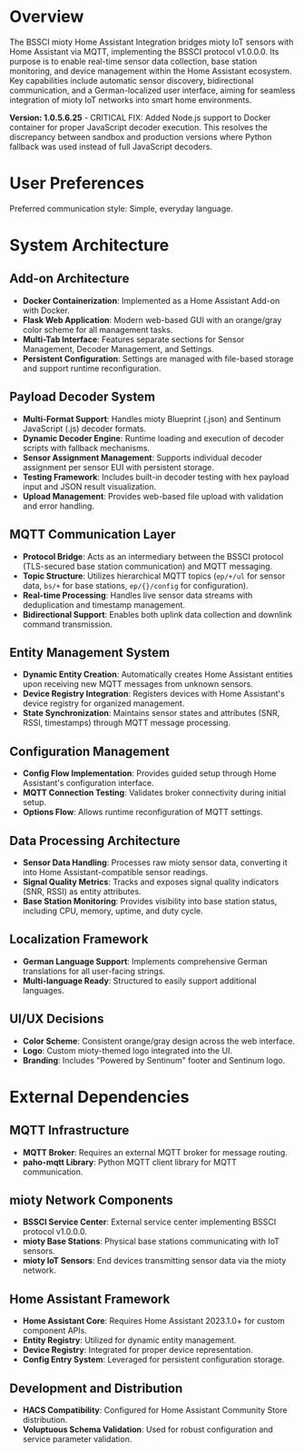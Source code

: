 # Overview

The BSSCI mioty Home Assistant Integration bridges mioty IoT sensors with Home Assistant via MQTT, implementing the BSSCI protocol v1.0.0.0. Its purpose is to enable real-time sensor data collection, base station monitoring, and device management within the Home Assistant ecosystem. Key capabilities include automatic sensor discovery, bidirectional communication, and a German-localized user interface, aiming for seamless integration of mioty IoT networks into smart home environments.

**Version: 1.0.5.6.25** - CRITICAL FIX: Added Node.js support to Docker container for proper JavaScript decoder execution. This resolves the discrepancy between sandbox and production versions where Python fallback was used instead of full JavaScript decoders.

# User Preferences

Preferred communication style: Simple, everyday language.

# System Architecture

## Add-on Architecture
- **Docker Containerization**: Implemented as a Home Assistant Add-on with Docker.
- **Flask Web Application**: Modern web-based GUI with an orange/gray color scheme for all management tasks.
- **Multi-Tab Interface**: Features separate sections for Sensor Management, Decoder Management, and Settings.
- **Persistent Configuration**: Settings are managed with file-based storage and support runtime reconfiguration.

## Payload Decoder System
- **Multi-Format Support**: Handles mioty Blueprint (.json) and Sentinum JavaScript (.js) decoder formats.
- **Dynamic Decoder Engine**: Runtime loading and execution of decoder scripts with fallback mechanisms.
- **Sensor Assignment Management**: Supports individual decoder assignment per sensor EUI with persistent storage.
- **Testing Framework**: Includes built-in decoder testing with hex payload input and JSON result visualization.
- **Upload Management**: Provides web-based file upload with validation and error handling.

## MQTT Communication Layer
- **Protocol Bridge**: Acts as an intermediary between the BSSCI protocol (TLS-secured base station communication) and MQTT messaging.
- **Topic Structure**: Utilizes hierarchical MQTT topics (`ep/+/ul` for sensor data, `bs/+` for base stations, `ep/{}/config` for configuration).
- **Real-time Processing**: Handles live sensor data streams with deduplication and timestamp management.
- **Bidirectional Support**: Enables both uplink data collection and downlink command transmission.

## Entity Management System
- **Dynamic Entity Creation**: Automatically creates Home Assistant entities upon receiving new MQTT messages from unknown sensors.
- **Device Registry Integration**: Registers devices with Home Assistant's device registry for organized management.
- **State Synchronization**: Maintains sensor states and attributes (SNR, RSSI, timestamps) through MQTT message processing.

## Configuration Management
- **Config Flow Implementation**: Provides guided setup through Home Assistant's configuration interface.
- **MQTT Connection Testing**: Validates broker connectivity during initial setup.
- **Options Flow**: Allows runtime reconfiguration of MQTT settings.

## Data Processing Architecture
- **Sensor Data Handling**: Processes raw mioty sensor data, converting it into Home Assistant-compatible sensor readings.
- **Signal Quality Metrics**: Tracks and exposes signal quality indicators (SNR, RSSI) as entity attributes.
- **Base Station Monitoring**: Provides visibility into base station status, including CPU, memory, uptime, and duty cycle.

## Localization Framework
- **German Language Support**: Implements comprehensive German translations for all user-facing strings.
- **Multi-language Ready**: Structured to easily support additional languages.

## UI/UX Decisions
- **Color Scheme**: Consistent orange/gray design across the web interface.
- **Logo**: Custom mioty-themed logo integrated into the UI.
- **Branding**: Includes "Powered by Sentinum" footer and Sentinum logo.

# External Dependencies

## MQTT Infrastructure
- **MQTT Broker**: Requires an external MQTT broker for message routing.
- **paho-mqtt Library**: Python MQTT client library for MQTT communication.

## mioty Network Components
- **BSSCI Service Center**: External service center implementing BSSCI protocol v1.0.0.0.
- **mioty Base Stations**: Physical base stations communicating with IoT sensors.
- **mioty IoT Sensors**: End devices transmitting sensor data via the mioty network.

## Home Assistant Framework
- **Home Assistant Core**: Requires Home Assistant 2023.1.0+ for custom component APIs.
- **Entity Registry**: Utilized for dynamic entity management.
- **Device Registry**: Integrated for proper device representation.
- **Config Entry System**: Leveraged for persistent configuration storage.

## Development and Distribution
- **HACS Compatibility**: Configured for Home Assistant Community Store distribution.
- **Voluptuous Schema Validation**: Used for robust configuration and service parameter validation.